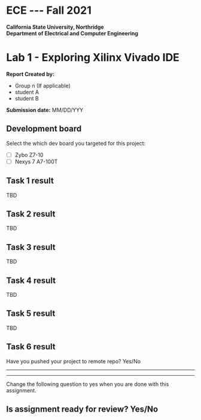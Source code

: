 # ECE --- Fall 2021
**California State University, Northridge**  
**Department of Electrical and Computer Engineering**  

# Lab 1 - Exploring Xilinx Vivado IDE

**Report Created by:**
- Group n (If applicable)
- student A
- student B

**Submission date:** MM/DD/YYY

## Development board
Select the which dev board you targeted for this project:
- [ ] Zybo Z7-10
- [ ] Nexys 7 A7-100T

## Task 1 result
TBD

## Task 2 result
TBD

## Task 3 result
TBD

## Task 4 result
TBD

## Task 5 result
TBD

## Task 6 result
Have you pushed your project to remote repo? Yes/No

-------------
-------------
Change the following question to yes when you are done with this assignment.
## Is assignment ready for review? Yes/No
